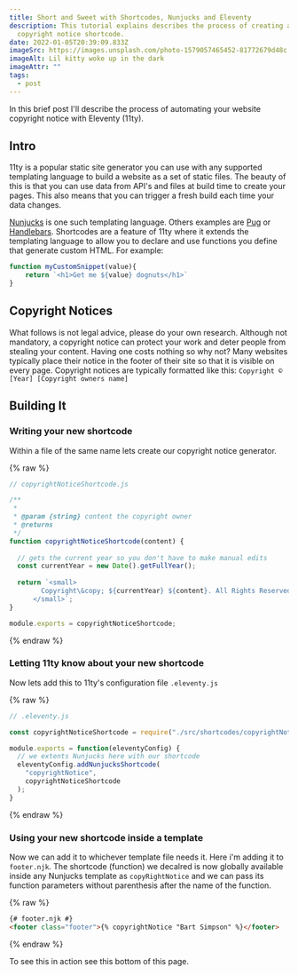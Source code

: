 ```yaml
---
title: Short and Sweet with Shortcodes, Nunjucks and Eleventy
description: This tutorial explains describes the process of creating a
  copyright notice shortcode.
date: 2022-01-05T20:39:09.833Z
imageSrc: https://images.unsplash.com/photo-1579057465452-81772679d48c
imageAlt: Lil kitty woke up in the dark
imageAttr: ""
tags:
  - post
---
```

In this brief post I'll describe the process of automating your website copyright notice with Eleventy (11ty).

## Intro

11ty is a popular static site generator you can use with any supported templating language to build a website as a set of static files. The beauty of this is that you can use data from API's and files at build time to create your pages. This also means that you can trigger a fresh build each time your data changes.

[Nunjucks](https://mozilla.github.io/nunjucks/) is one such templating language. Others examples are [Pug](https://pugjs.org/api/getting-started.html) or [Handlebars](https://handlebarsjs.com/). Shortcodes are a feature of 11ty where it extends the templating language to allow you to declare and use functions you define that generate custom HTML. For example:

```javascript
function myCustomSnippet(value){
    return `<h1>Get me ${value} dognuts</h1>`
}
```

## Copyright Notices

What follows is not legal advice, please do your own research. Although not mandatory, a copyright notice can protect your work and deter people from stealing your content. Having one costs nothing so why not? Many websites typically place their notice in the footer of their site so that it is visible on every page. Copyright notices are typically formatted like this: `Copyright © [Year] [Copyright owners name]`

## Building It

### Writing your new shortcode

Within a file of the same name lets create our copyright notice generator.

{% raw %}

```javascript
// copyrightNoticeShortcode.js

/**
 * 
 * @param {string} content the copyright owner 
 * @returns 
 */
function copyrightNoticeShortcode(content) {
  
  // gets the current year so you don't have to make manual edits
  const currentYear = new Date().getFullYear();
  
  return `<small>
        Copyright\&copy; ${currentYear} ${content}. All Rights Reserved
      </small>`;
}

module.exports = copyrightNoticeShortcode;
```

{% endraw %}

### Letting 11ty know about your new shortcode

Now lets add this to 11ty's configuration file `.eleventy.js`

{% raw %}

```javascript
// .eleventy.js

const copyrightNoticeShortcode = require("./src/shortcodes/copyrightNoticeShortcode");

module.exports = function(eleventyConfig) {
  // we extents Nunjucks here with our shortcode
  eleventyConfig.addNunjucksShortcode(
    "copyrightNotice",
    copyrightNoticeShortcode
  );
}
```

{% endraw %}

### Using your new shortcode inside a template

Now we can add it to whichever template file needs it. Here i'm adding it to `footer.njk`. The shortcode (function) we decalred is now globally available inside any Nunjucks template as `copyRightNotice` and we can pass its function parameters without parenthesis after the name of the function.

{% raw %}

```html
{# footer.njk #}
<footer class="footer">{% copyrightNotice "Bart Simpson" %}</footer>
```

{% endraw %}

To see this in action see this bottom of this page.